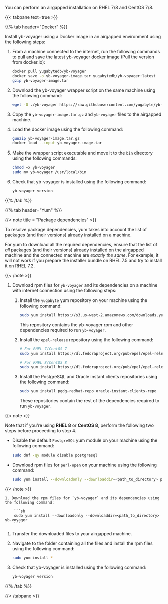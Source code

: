 <!--
+++
private=true
+++
-->

You can perform an airgapped installation on RHEL 7/8 and CentOS 7/8.

{{< tabpane text=true >}}

{{% tab header="Docker" %}}

Install yb-voyager using a Docker image in an airgapped environment using the following steps:

1. From a machine connected to the internet, run the following commands to pull and save the latest yb-voyager docker image (Pull the version from docker.io):

    ```sh
    docker pull yugabytedb/yb-voyager
    docker save -o yb-voyager-image.tar yugabytedb/yb-voyager:latest
    gzip yb-voyager-image.tar
    ```

1. Download the yb-voyager wrapper script on the same machine using the following command:

    ```sh
    wget -O ./yb-voyager https://raw.githubusercontent.com/yugabyte/yb-voyager/main/docker/yb-voyager-docker
    ```

1. Copy the `yb-voyager-image.tar.gz` and `yb-voyager` files to the airgapped machine.

1. Load the docker image using the following command:

    ```sh
    gunzip yb-voyager-image.tar.gz
    docker load --input yb-voyager-image.tar
    ```

1. Make the wrapper script executable and move it to the `bin` directory using the following commands:

    ```sh
    chmod +x yb-voyager
    sudo mv yb-voyager /usr/local/bin
    ```

1. Check that yb-voyager is installed using the following command:

    ```sh
    yb-voyager version
    ```

{{% /tab %}}

{{% tab header="Yum" %}}

{{< note title = "Package dependencies" >}}

To resolve package dependencies, yum takes into account the list of packages (and their versions) already installed on a machine.

For yum to download all the required dependencies, ensure that the list of *all* packages (and their versions) already installed on the airgapped machine and the connected machine are *exactly the same*. For example, it will not work if you prepare the installer bundle on RHEL 7.5 and try to install it on RHEL 7.2.

{{< /note >}}

1. Download rpm files for `yb-voyager` and its dependencies on a machine with internet connection using the following steps:

    1. Install the `yugabyte` yum repository on your machine using the following command:

        ```sh
        sudo yum install https://s3.us-west-2.amazonaws.com/downloads.yugabyte.com/repos/reporpms/yb-yum-repo-1.1-0.noarch.rpm
        ```

        This repository contains the yb-voyager rpm and other dependencies required to run `yb-voyager`.

    1. Install the `epel-release` repository using the following command:

        ```sh
        # For RHEL 7/CentOS 7
        sudo yum install https://dl.fedoraproject.org/pub/epel/epel-release-latest-7.noarch.rpm
        ```

        ```sh
        # For RHEL 8/CentOS 8
        sudo yum install https://dl.fedoraproject.org/pub/epel/epel-release-latest-8.noarch.rpm
        ```

    1. Install the PostgreSQL and Oracle instant clients repositories using the following command:

        ```sh
        sudo yum install pgdg-redhat-repo oracle-instant-clients-repo
        ```

        These repositories contain the rest of the dependencies required to run `yb-voyager`.

{{< note >}}

Note that if you're using **RHEL 8** or **CentOS 8**, perform the following two steps before proceeding to step 4.

- Disable the default `PostgreSQL` yum module on your machine using the following command:

    ```sh
    sudo dnf -qy module disable postgresql
    ```

- Download rpm files for `perl-open` on your machine using the following command:

    ```sh
    sudo yum install --downloadonly --downloaddir=<path_to_directory> perl-open.noarch
    ```

{{< /note >}}

    1. Download the rpm files for `yb-voyager` and its dependencies using the following command:

        ```sh
        sudo yum install --downloadonly --downloaddir=<path_to_directory> yb-voyager
        ```

1. Transfer the downloaded files to your airgapped machine.

1. Navigate to the folder containing all the files and install the rpm files using the following command:

    ```sh
    sudo yum install *
    ```

1. Check that yb-voyager is installed using the following command:

    ```sh
    yb-voyager version
    ```

{{% /tab %}}

{{< /tabpane >}}
